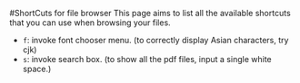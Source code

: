 #ShortCuts for file browser
This page aims to list all the available shortcuts that you can use when browsing your files.

* `f`: invoke font chooser menu. (to correctly display Asian characters, try cjk)
* `s`: invoke search box. (to show all the pdf files, input a single white space.)